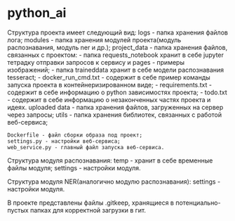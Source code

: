 # python_ai

Структура проекта имеет следующий вид:
    logs - папка хранения файлов лога;
    modules - папка хранения модулей проекта(модуль распознавания, модуль ner и др.);
    project_data - папка хранения файлов, связанных с проектом:
      - папка requests_notebook хранит в себе jupyter тетрадку отправки запросов к сервису и pages - примеры изображений;
      - папка traineddata хранит в себе модели распознавания tesseract;
      - docker_run_cmd.txt - содержит в себе пример команды запуска проекта в контейнеризированном виде;
      - requirements.txt - содержит в себе информацию о python зависимостях проекта;
      - todo.txt - содержит в себе информацию о незаконченных частях проекта и идеях.
    uploaded data - папка хранения файлов, загруженных на сервер через запросы;
    utils - папка хранения библиотек, связанных с работой веб-сервиса;
    
    Dockerfile - файл сборки образа под проект;
    settings.py - настройки веб-сервиса;
    web_service.py - главный файл запуска веб-сервиса.

Структура модуля распознавания:
  temp - хранит в себе временные файлы модуля;
  settings - настройки модуля.
  
Структура модуля NER(аналогично модулю распознавания):
  settings - настройки модуля.

В проекте представлены файлы .gitkeep, хранящиеся в потенциально-пустых папках для корректной загрузки в гит.
